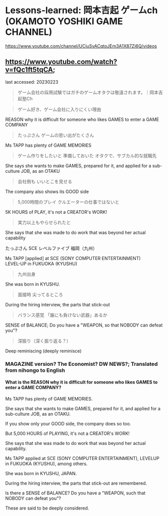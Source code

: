 # Lessons-learned: 岡本吉起 ゲームch (OKAMOTO YOSHIKI GAME CHANNEL)

https://www.youtube.com/channel/UCjuSyACqtoJEm3A1X87Zi6Q/videos

## https://www.youtube.com/watch?v=fQc1ft5tqCA;
last accessed: 20230223

> ゲーム会社の採用試験ではガチのゲームオタクは敬遠されます。｜岡本吉起塾Ch

> ゲーム好き、ゲーム会社に入りにくい理由

REASON why it is difficult for someone 
who likes GAMES to enter a GAME COMPANY

> たっぷさん ゲームの思い出がたくさん

Ms TAPP has plenty of GAME MEMORIES

> ゲーム作りをしたいと 準備しておいた オタクで、サブカル的な就職先

She says she wants to make GAMES,
prepared for it, and applied for a sub-culture JOB,
as an OTAKU

> 会社側も いいとこを見せる

The company also shows its GOOD side

> 5,000時間のプレイ クルエーターの仕事ではないと

5K HOURS of PLAY, it's not a CREATOR's WORK!

> 実力以上もやらせられたと

She says that she was made to do work 
that was beyond her actual capability

たっぷさん SCE レベルファイブ 福岡（九州）

Ms TAPP [applied] at SCE (SONY COMPUTER ENTERTAINMENT)<br/>
LEVEL-UP in FUKUOKA (KYUSHU)

> 九州出身

She was born in KYUSHU.

> 面接時 尖ってるところ

During the hiring interview, the parts that stick-out

> バランス感覚 「誰にも負けない武器」あるか

SENSE of BALANCE; Do you have a "WEAPON, so that NOBODY can defeat you"?

> 深振り（深く振り返る？）

Deep reminiscing (deeply reminisce)

### MAGAZINE version? The Economist? DW NEWS?; Translated from nihongo to English
 
#### What is the REASON why it is difficult for someone who likes GAMES to enter a GAME COMPANY?

Ms TAPP has plenty of GAME MEMORIES. 

She says that she wants to make GAMES, prepared for it, and applied for a sub-culture JOB, as an OTAKU.

If you show only your GOOD side, the company does so too.

But 5,000 HOURS of PLAYING, it's not a CREATOR's WORK!

She says that she was made to do work that was beyond her actual capability.

Ms TAPP applied at SCE (SONY COMPUTER ENTERTAINMENT), LEVELUP in FUKUOKA (KYUSHU), among others.

She was born in KYUSHU, JAPAN.

During the hiring interview, the parts that stick-out are remembered.

Is there a SENSE of BALANCE? Do you have a "WEAPON, such that NOBODY can defeat you"?

These are said to be deeply considered.


